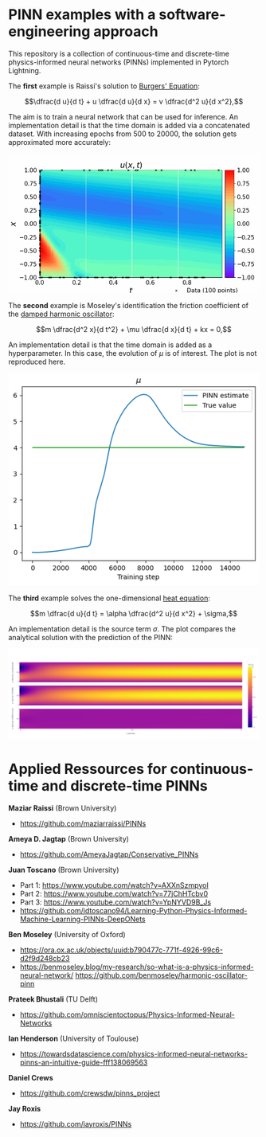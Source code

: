 # PINN examples with a software-engineering approach

This repository is a collection of continuous-time and discrete-time physics-informed neural networks (PINNs) implemented in Pytorch Lightning.


The **first** example is Raissi's solution to [Burgers' Equation](https://en.wikipedia.org/wiki/Burgers%27_equation):
```math
\dfrac{d u}{d t} + u \dfrac{d u}{d x} = v \dfrac{d^2 u}{d x^2},
```
The aim is to train a neural network that can be used for inference. An implementation detail is that the time domain is added via a concatenated dataset. With increasing epochs from 500 to 20000, the solution gets approximated more accurately:  

![](https://github.com/JanAlexanderZak/pinn_examples/blob/main/src/continuous_time/raissi_burgers/raissi_burgers.gif)  

The **second** example is Moseley's identification the friction coefficient of the [damped harmonic oscillator](https://en.wikipedia.org/wiki/Harmonic_oscillator):
```math
m \dfrac{d^2 x}{d t^2} + \mu \dfrac{d x}{d t} + kx = 0,
```
An implementation detail is that the time domain is added as a hyperparameter. In this case, the evolution of $\mu$ is of interest. The plot is not reproduced here.  

![image](https://github.com/JanAlexanderZak/pinn_examples/blob/main/src/continuous_time/moseley_oscillator/mu_plot.png)  

The **third** example solves the one-dimensional [heat equation](https://en.wikipedia.org/wiki/Heat_equation):
```math
m \dfrac{d u}{d t} = \alpha \dfrac{d^2 u}{d x^2} + \sigma,
```
An implementation detail is the source term $\sigma$. The plot compares the analytical solution with the prediction of the PINN:  

![image](https://github.com/JanAlexanderZak/pinn_examples/blob/main/src/continuous_time/heat_eq_1d/analytical_vs_pinn.png)  


# Applied Ressources for continuous-time and discrete-time PINNs

**Maziar Raissi** (Brown University)  
- https://github.com/maziarraissi/PINNs  

**Ameya D. Jagtap** (Brown University)  
- https://github.com/AmeyaJagtap/Conservative_PINNs  

**Juan Toscano** (Brown University)  
- Part 1: https://www.youtube.com/watch?v=AXXnSzmpyoI
- Part 2: https://www.youtube.com/watch?v=77jChHTcbv0
- Part 3: https://www.youtube.com/watch?v=YpNYVD9B_Js
- https://github.com/jdtoscano94/Learning-Python-Physics-Informed-Machine-Learning-PINNs-DeepONets  

**Ben Moseley** (University of Oxford)  
- https://ora.ox.ac.uk/objects/uuid:b790477c-771f-4926-99c6-d2f9d248cb23
- https://benmoseley.blog/my-research/so-what-is-a-physics-informed-neural-network/
https://github.com/benmoseley/harmonic-oscillator-pinn

**Prateek Bhustali** (TU Delft)  
- https://github.com/omniscientoctopus/Physics-Informed-Neural-Networks

**Ian Henderson** (University of Toulouse)  
- https://towardsdatascience.com/physics-informed-neural-networks-pinns-an-intuitive-guide-fff138069563

**Daniel Crews**  
- https://github.com/crewsdw/pinns_project

**Jay Roxis**  
- https://github.com/jayroxis/PINNs
